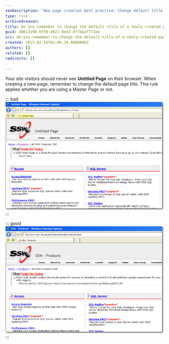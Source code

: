```yaml
---
seoDescription: "New page creation best practice: Change default title to a meaningful one, enhancing user experience and search engine optimization."
type: rule
archivedreason: 
title: Do you remember to change the default title of a newly created page?
guid: a8613a98-6f59-4821-8e43-8f7daaf773ae
uri: do-you-remember-to-change-the-default-title-of-a-newly-created-page
created: 2015-02-16T02:00:34.0000000Z
authors: []
related: []
redirects: []

---
```


Your site visitors should never see  **Untitled Page** on     their browser. When creating a new page, remember to change the     default page title. This rule applies whether you are using a Master     Page or not.

<!--endintro-->


::: bad  
![Figure: Bad example - A page with the default title](../../assets/BadTitle.jpg)  
:::


::: good  
![Figure: Good example - A page with a good title](../../assets/GoodTitle.jpg)  
:::
